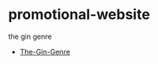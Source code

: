 # promotional-website
the gin genre


- [The-Gin-Genre](https://christine1810.github.io/promotional-website.github.io/index.html)

